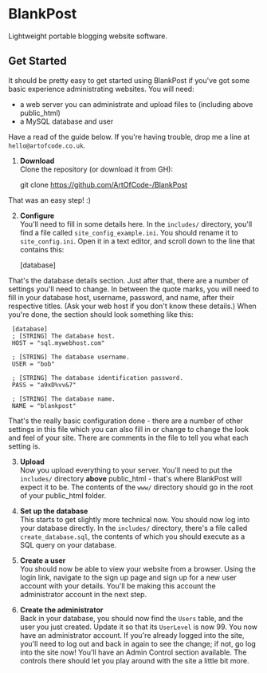 # BlankPost
Lightweight portable blogging website software.

## Get Started
It should be pretty easy to get started using BlankPost if you've got some basic experience administrating websites.
You will need:

- a web server you can administrate and upload files to (including above public_html)
- a MySQL database and user

Have a read of the guide below. If you're having trouble, drop me a line at `hello@artofcode.co.uk`.

1. **Download**  
 Clone the repository (or download it from GH):

     git clone https://github.com/ArtOfCode-/BlankPost
    
 That was an easy step! :)

2. **Configure**  
 You'll need to fill in some details here. In the `includes/` directory, you'll find a file called `site_config_example.ini`.
 You should rename it to `site_config.ini`. Open it in a text editor, and scroll down to the line that contains this:

     [database]
    
 That's the database details section. Just after that, there are a number of settings you'll need to change. In between the
 quote marks, you will need to fill in your database host, username, password, and name, after their respective titles.
 (Ask your web host if you don't know these details.) When you're done, the section should look something like this:

     [database]
     ; [STRING] The database host.
     HOST = "sql.mywebhost.com"  

     ; [STRING] The database username.
     USER = "bob"

     ; [STRING] The database identification password.
     PASS = "a9xD%vv&7"

     ; [STRING] The database name.
     NAME = "blankpost"
    
 That's the really basic configuration done - there are a number of other settings in this file which you can also fill in
 or change to change the look and feel of your site. There are comments in the file to tell you what each setting is.

3. **Upload**  
Now you upload everything to your server. You'll need to put the `includes/` directory **above** public_html - that's 
where BlankPost will expect it to be. The contents of the `www/` directory should go in the root of your public_html
folder.

4. **Set up the database**  
This starts to get slightly more technical now. You should now log into your database directly. In the `includes/`
directory, there's a file called `create_database.sql`, the contents of which you should execute as a SQL query on your
database.

5. **Create a user**  
You should now be able to view your website from a browser. Using the login link, navigate to the sign up page and sign 
up for a new user account with your details. You'll be making this account the administrator account in the next step.

6. **Create the administrator**  
Back in your database, you should now find the `Users` table, and the user you just created. Update it so that its 
`UserLevel` is now 99. You now have an administrator account. If you're already logged into the site, you'll need to log 
out and back in again to see the change; if not, go log into the site now! You'll have an Admin Control section available.
The controls there should let you play around with the site a little bit more.

